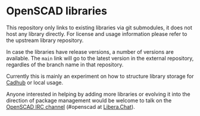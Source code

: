 # OpenSCAD libraries

This repository only links to existing libraries via git submodules, it
does not host any library directly. For license and usage information
please refer to the upstream library repository.

In case the libraries have release versions, a number of versions are
available. The `main` link will go to the latest version in the external
repository, regardles of the branch name in that repository.

Currently this is mainly an experiment on how to structure library storage
for [Cadhub](https://cadhub.xyz/draft/openscad) or local usage.

Anyone interested in helping by adding more libraries or evolving it into
the direction of package management would be welcome to talk on the
[OpenSCAD IRC channel](https://web.libera.chat/?channel=#openscad) (#openscad
at [Libera.Chat](https://libera.chat/)).
